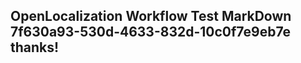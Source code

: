 <properties
ms.topic="hero-topic"
ms.test1="hero-topic"
ms.test2="test"/>

## OpenLocalization Workflow Test MarkDown 7f630a93-530d-4633-832d-10c0f7e9eb7e thanks!
